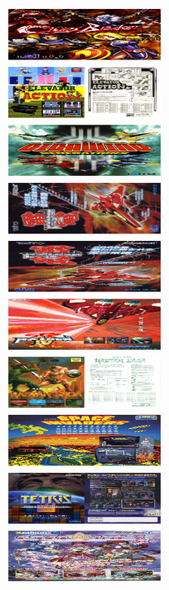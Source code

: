 


<p align="center">
    <img src="https://github.com/vicboma1/loaderDumpsArcade-media/blob/master/Assets/Splash/Chaos%20Breaker/game.jpg" align="center" height="100" width="300">
</p>


<p align="center">
    <img src="https://github.com/vicboma1/loaderDumpsArcade-media/blob/master/Assets/Splash//ElevatorAction/game.jpg" align="center" height="100" width="300">
</p>


<p align="center">
    <img src="https://github.com/vicboma1/loaderDumpsArcade-media/blob/master/Assets/Splash/GigaWing%20Generations/game.jpg" align="center" height="100" width="300">
</p>


<p align="center">
    <img src="https://github.com/vicboma1/loaderDumpsArcade-media/blob/master/Assets/Splash/Raiden%20III/game.jpg" align="center" height="100" width="300">
</p>


<p align="center">
    <img src="https://github.com/vicboma1/loaderDumpsArcade-media/blob/master/Assets/Splash/Raiden%20III%20Export/game.jpg" align="center" height="100" width="300">
</p>


<p align="center">
    <img src="https://github.com/vicboma1/loaderDumpsArcade-media/blob/master/Assets/Splash/Raiden%20IV/game.jpg" align="center" height="100" width="300">
</p>


<p align="center">
    <img src="https://github.com/vicboma1/loaderDumpsArcade-media/blob/master/Assets/Splash/RastanSaga/game.jpg" align="center" height="100" width="300">
</p>


<p align="center">
    <img src="https://github.com/vicboma1/loaderDumpsArcade-media/blob/master/Assets/Splash/Space%20Invaders/game.jpg" align="center" height="100" width="300">
</p>


<p align="center">
    <img src="https://github.com/vicboma1/loaderDumpsArcade-media/blob/master/Assets/Splash/TetrisGrandMaster3TerrorInstinct/game.jpg" align="center" height="100" width="300">
</p>


<p align="center">
    <img src="https://github.com/vicboma1/loaderDumpsArcade-media/blob/master/Assets/Splash/Trouble%20Witches/game.jpg" align="center" height="100" width="300">
</p>


